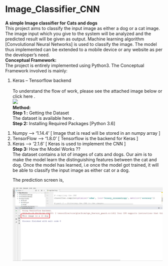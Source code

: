 # Image_Classifier_CNN
<b>A simple Image classifier for Cats and dogs</b>
<br>
This project aims to classify the input image as either a dog or a cat image. The image input which you give to the system will be analyzed and the predicted result will be given as output. Machine learning algorithm [Convolutional Neural Networks] is used to classify the image.
The model thus implemented can be extended to a mobile device or any website as per the developer’s need.<br>
<b>Conceptual Framework:</b><br>
The project is entirely implemented using Python3. The Conceptual Framework involved is mainly:<br>
1) Keras – Tensorflow backend<br><br>
To understand the flow of work, please see the attached image below or click here .<br>
<img src="https://cdncontribute.geeksforgeeks.org/wp-content/uploads/cat-vs-dog.jpg"><br>
<b>Method:</b><br>
<b>Step 1 :</b> Getting the Dataset<br>
The dataset is available here .<br>
<b>Step 2:</b> Installing Required Packages [Python 3.6]<br>
<ol>
  <li>Numpy —> ‘1.14.4’ [ Image that is read will be stored in an numpy array ]</li>
  <li>TensorFlow —> ‘1.8.0’ [ Tensorflow is the backend for Keras ]</li>
  <li>Keras —> ‘2.1.6’ [ Keras is used to implement the CNN ]</li>
  <b>Step 3:</b> How the Model Works ??<br>
The dataset contains a lot of images of cats and dogs. Our aim is to make the model learn the distinguishing features between the cat and dog. Once the model has learned, i.e once the model got trained, it will be able to classify the input image as either cat or a dog.<br>

The prediction screen is,

<img src="/result.jpg">

